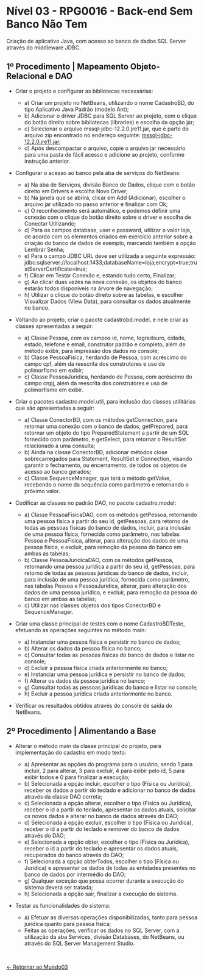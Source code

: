 # Nível 03 - RPG0016 - Back-end Sem Banco Não Tem

Criação de aplicativo Java, com acesso ao banco de dados SQL Server através do middleware JDBC.

## 1º Procedimento | Mapeamento Objeto-Relacional e DAO

- Criar o projeto e configurar as bibliotecas necessárias:
    - a) Criar um projeto no NetBeans, utilizando o nome CadastroBD, do tipo Aplicativo Java Padrão (modelo Ant);
    - b) Adicionar o driver JDBC para SQL Server ao projeto, com o clique do botão direito sobre bibliotecas (libraries) e escolha da opção jar;
    - c) Selecionar o arquivo mssql-jdbc-12.2.0.jre11.jar, que é parte do arquivo zip encontrado no endereço seguinte: [mssql-jdbc-12.2.0.jre11.jar](https://learn.microsoft.com/pt-br/sql/connect/jdbc/download-microsoft-jdbc-driver-for-sql-server?view=sql-server-ver16);
    - d) Após descompactar o arquivo, copie o arquivo jar necessário para uma pasta de fácil acesso e adicione ao projeto, conforme instrução anterior.

- Configurar o acesso ao banco pela aba de serviços do NetBeans:
    - a) Na aba de Serviços, divisão Banco de Dados, clique com o botão direito em Drivers e escolha Novo Driver;
    - b) Na janela que se abrirá, clicar em Add (Adicionar), escolher o arquivo jar utilizado no passo anterior e finalizar com Ok;
    - c) O reconhecimento será automático, e podemos definir uma conexão com o clique do botão direito sobre o driver e escolha de Conectar Utilizando;
    - d) Para os campos database, user e password, utilizar o valor loja, de acordo com os elementos criados em exercício anterior sobre a criação do banco de dados de exemplo, marcando também a opção Lembrar Senha;
    - e) Para o campo JDBC URL deve ser utilizada a seguinte expressão: jdbc:sqlserver://localhost:1433;databaseName=loja;encrypt=true;trustServerCertificate=true;
    - f) Clicar em Testar Conexão e, estando tudo certo, Finalizar;
    - g) Ao clicar duas vezes na nova conexão, os objetos do banco estarão todos disponíveis na árvore de navegação;
    - h) Utilizar o clique do botão direito sobre as tabelas, e escolher Visualizar Dados (View Data), para consultar os dados atualmente no banco.

- Voltando ao projeto, criar o pacote cadastrobd.model, e nele criar as classes apresentadas a seguir:
    - a) Classe Pessoa, com os campos id, nome, logradouro, cidade, estado, telefone e email, construtor padrão e completo, além de método exibir, para impressão dos dados no console;
    - b) Classe PessoaFisica, herdando de Pessoa, com acréscimo do campo cpf, além da reescrita dos construtores e uso de polimorfismo em exibir;
    - c) Classe PessoaJuridica, herdando de Pessoa, com acréscimo do campo cnpj, além da reescrita dos construtores e uso de polimorfismo em exibir.

- Criar o pacotes cadastro.model.util, para inclusão das classes utilitárias que são apresentadas a seguir:
    - a) Classe ConectorBD, com os métodos getConnection, para retornar uma conexão com o banco de dados, getPrepared, para retornar um objeto do tipo PreparedStatement a partir de um SQL fornecido com parâmetro, e getSelect, para retornar o ResultSet relacionado a uma consulta;
    - b) Ainda na classe ConectorBD, adicionar métodos close sobrecarregados para Statement, ResultSet e Connection, visando garantir o fechamento, ou encerramento, de todos os objetos de acesso ao banco gerados;
    - c) Classe SequenceManager, que terá o método getValue, recebendo o nome da sequência como parâmetro e retornando o próximo valor.

- Codificar as classes no padrão DAO, no pacote cadastro.model:
    - a) Classe PessoaFisicaDAO, com os métodos getPessoa, retornando uma pessoa física a partir do seu id, getPessoas, para retorno de todas as pessoas físicas do banco de dados, incluir, para inclusão de uma pessoa física, fornecida como parâmetro, nas tabelas Pessoa e PessoaFisica, alterar, para alteração dos dados de uma pessoa física, e excluir, para remoção da pessoa do banco em ambas as tabelas;
    - b) Classe PessoaJuridicaDAO, com os métodos getPessoa, retornando uma pessoa jurídica a partir do seu id, getPessoas, para retorno de todas as pessoas jurídicas do banco de dados, incluir, para inclusão de uma pessoa jurídica, fornecida como parâmetro, nas tabelas Pessoa e PessoaJuridica, alterar, para alteração dos dados de uma pessoa jurídica, e excluir, para remoção da pessoa do banco em ambas as tabelas;
    - c) Utilizar nas classes objetos dos tipos ConectorBD e SequenceManager.

- Criar uma classe principal de testes com o nome CadastroBDTeste, efetuando as operações seguintes no método main:
    - a) Instanciar uma pessoa física e persistir no banco de dados;
    - b) Alterar os dados da pessoa física no banco;
    - c) Consultar todas as pessoas físicas do banco de dados e listar no console;
    - d) Excluir a pessoa física criada anteriormente no banco;
    - e) Instanciar uma pessoa jurídica e persistir no banco de dados;
    - f) Alterar os dados da pessoa jurídica no banco;
    - g) Consultar todas as pessoas jurídicas do banco e listar no console;
    - h) Excluir a pessoa jurídica criada anteriormente no banco.
      
- Verificar os resultados obtidos através do console de saída do NetBeans.

## 2º Procedimento | Alimentando a Base

- Alterar o método main da classe principal do projeto, para implementação do cadastro em modo texto:
    - a) Apresentar as opções do programa para o usuário, sendo 1 para incluir, 2 para alterar, 3 para excluir, 4 para exibir pelo id, 5 para exibir todos e 0 para finalizar a execução;
    - b) Selecionada a opção incluir, escolher o tipo (Física ou Jurídica), receber os dados a partir do teclado e adicionar no banco de dados através da classe DAO correta;
    - c) Selecionada a opção alterar, escolher o tipo (Física ou Jurídica), receber o id a partir do teclado, apresentar os dados atuais, solicitar os novos dados e alterar no banco de dados através do DAO;
    - d) Selecionada a opção excluir, escolher o tipo (Física ou Jurídica), receber o id a partir do teclado e remover do banco de dados através do DAO;
    - e) Selecionada a opção obter, escolher o tipo (Física ou Jurídica), receber o id a partir do teclado e apresentar os dados atuais, recuperados do banco através do DAO;
    - f) Selecionada a opção obterTodos, escolher o tipo (Física ou Jurídica) e apresentar os dados de todas as entidades presentes no banco de dados por intermédio do DAO;
    - g) Qualquer exceção que possa ocorrer durante a execução do sistema deverá ser tratada;
    - h) Selecionada a opção sair, finalizar a execução do sistema.
      
- Testar as funcionalidades do sistema:
    - a) Efetuar as diversas operações disponibilizadas, tanto para pessoa jurídica quanto para pessoa física;
    - Feitas as operações, verificar os dados no SQL Server, com a utilização da aba Services, divisão Databases, do NetBeans, ou através do SQL Server Management Studio.

 <br>
  
[<- Retornar ao Mundo03](https://github.com/GilvanPOliveira/FullStack/tree/main/Mundo03)
